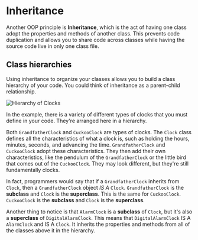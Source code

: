 # Inheritance

Another OOP principle is **Inheritance**, which is the act of having one class adopt the properties and methods of another class. This prevents code duplication and allows you to share code across classes while having the source code live in only one class file.

## Class hierarchies

Using inheritance to organize your classes allows you to build a class hierarchy of your code. You could think of inheritance as a parent-child relationship.

![Hierarchy of Clocks](https://user-images.githubusercontent.com/94882786/164745263-da35ba03-12a2-4833-8fff-ff8f8bb07ad8.png)

In the example, there is a variety of different types of clocks that you must define in your code. They're arranged here in a hierarchy.

Both `GrandfatherClock` and `CuckooClock` are types of clocks. The `Clock` class defines all the characteristics of what a clock is, such as holding the hours, minutes, seconds, and advancing the time. `GrandfatherClock` and `CuckooClock` adopt these characteristics. They then add their own characteristics, like the pendulum of the `GrandfatherClock` or the little bird that comes out of the `CuckooClock`. They may look different, but they're still fundamentally clocks.

In fact, programmers would say that if a `GrandfatherClock` inherits from `Clock`, then a `GrandfatherClock` object _IS A_ `Clock`. `GrandfatherClock` is the **subclass** and `Clock` is the **superclass**. This is the same for `CuckooClock`. `CuckooClock` is the **subclass** and `Clock` is the **superclass**.

Another thing to notice is that `AlarmClock` is a **subclass** of `Clock`, but it's also a **superclass** of `DigitalAlarmClock`. This means that `DigitalAlarmClock` IS A `AlarmClock` and IS A `Clock`. It inherits the properties and methods from all of the classes above it in the hierarchy.
